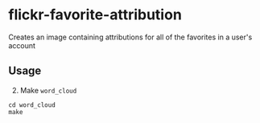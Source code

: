 # flickr-favorite-attribution

Creates an image containing attributions for all of the favorites in a user's account


## Usage

2. Make `word_cloud`

```
cd word_cloud
make
```

